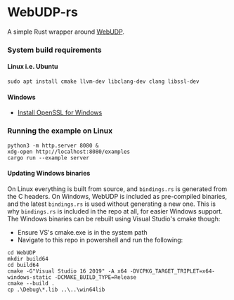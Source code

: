 # WebUDP-rs

A simple Rust wrapper around [WebUDP](https://github.com/seemk/WebUDP).

### System build requirements

#### Linux i.e. Ubuntu
```
sudo apt install cmake llvm-dev libclang-dev clang libssl-dev
```

#### Windows
- [Install OpenSSL for Windows](https://wiki.openssl.org/index.php/Binaries)

### Running the example on Linux
````
python3 -m http.server 8080 &
xdg-open http://localhost:8080/examples
cargo run --example server
````

#### Updating Windows binaries

On Linux everything is built from source, and `bindings.rs` is generated from the C headers. On Windows, WebUDP is included as
pre-compiled binaries, and the latest `bindings.rs` is used without generating a new one. This is why `bindings.rs` is included
in the repo at all, for easier Windows support. The Windows binaries can be rebuilt using Visual Studio's cmake though:
- Ensure VS's cmake.exe is in the system path
- Navigate to this repo in powershell and run the following:
```
cd WebUDP
mkdir build64
cd build64
cmake -G"Visual Studio 16 2019" -A x64 -DVCPKG_TARGET_TRIPLET=x64-windows-static -DCMAKE_BUILD_TYPE=Release
cmake --build .
cp .\Debug\*.lib ..\..\win64lib
```